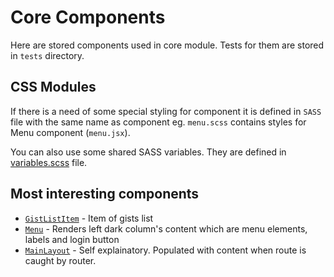 # Core Components

Here are stored components used in core module. Tests for them are stored in `tests` directory.

## CSS Modules

If there is a need of some special styling for component it is defined in `SASS` file with the same name as component eg. `menu.scss` contains styles for Menu component (`menu.jsx`).

You can also use some shared SASS variables. They are defined in [variables.scss](https://github.com/croogie/gist-lab/blob/develop/client/modules/core/components/variables.scss) file.

## Most interesting components

* [`GistListItem`](https://github.com/croogie/gist-lab/blob/develop/client/modules/core/components/gists_list_item.jsx) - Item of gists list
* [`Menu`](https://github.com/croogie/gist-lab/blob/develop/client/modules/core/components/menu.jsx) - Renders left dark column's content which are menu elements, labels and login button
* [`MainLayout`](https://github.com/croogie/gist-lab/blob/develop/client/modules/core/components/main_layout.jsx) - Self explainatory. Populated with content when route is caught by router.
